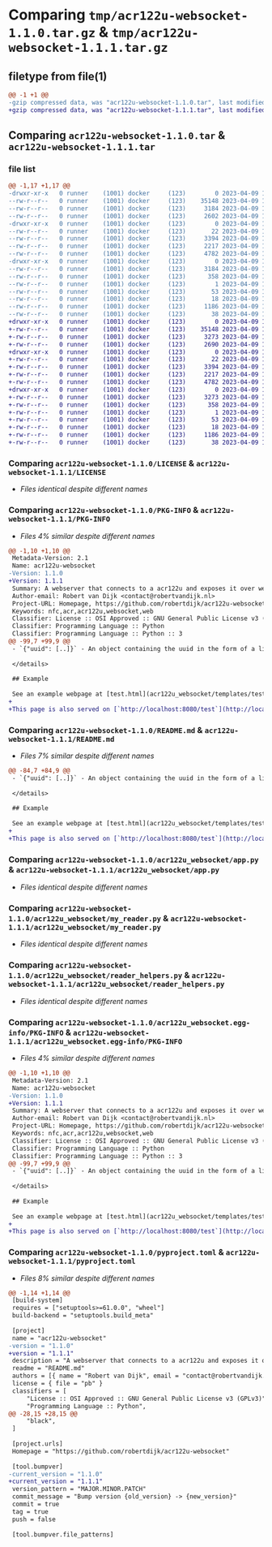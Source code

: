 # Comparing `tmp/acr122u-websocket-1.1.0.tar.gz` & `tmp/acr122u-websocket-1.1.1.tar.gz`

## filetype from file(1)

```diff
@@ -1 +1 @@
-gzip compressed data, was "acr122u-websocket-1.1.0.tar", last modified: Sun Apr  9 14:20:09 2023, max compression
+gzip compressed data, was "acr122u-websocket-1.1.1.tar", last modified: Sun Apr  9 14:32:22 2023, max compression
```

## Comparing `acr122u-websocket-1.1.0.tar` & `acr122u-websocket-1.1.1.tar`

### file list

```diff
@@ -1,17 +1,17 @@
-drwxr-xr-x   0 runner    (1001) docker     (123)        0 2023-04-09 14:20:09.231924 acr122u-websocket-1.1.0/
--rw-r--r--   0 runner    (1001) docker     (123)    35148 2023-04-09 14:19:56.000000 acr122u-websocket-1.1.0/LICENSE
--rw-r--r--   0 runner    (1001) docker     (123)     3184 2023-04-09 14:20:09.231924 acr122u-websocket-1.1.0/PKG-INFO
--rw-r--r--   0 runner    (1001) docker     (123)     2602 2023-04-09 14:19:56.000000 acr122u-websocket-1.1.0/README.md
-drwxr-xr-x   0 runner    (1001) docker     (123)        0 2023-04-09 14:20:09.227924 acr122u-websocket-1.1.0/acr122u_websocket/
--rw-r--r--   0 runner    (1001) docker     (123)       22 2023-04-09 14:19:56.000000 acr122u-websocket-1.1.0/acr122u_websocket/__init__.py
--rw-r--r--   0 runner    (1001) docker     (123)     3394 2023-04-09 14:19:56.000000 acr122u-websocket-1.1.0/acr122u_websocket/app.py
--rw-r--r--   0 runner    (1001) docker     (123)     2217 2023-04-09 14:19:56.000000 acr122u-websocket-1.1.0/acr122u_websocket/my_reader.py
--rw-r--r--   0 runner    (1001) docker     (123)     4782 2023-04-09 14:19:56.000000 acr122u-websocket-1.1.0/acr122u_websocket/reader_helpers.py
-drwxr-xr-x   0 runner    (1001) docker     (123)        0 2023-04-09 14:20:09.231924 acr122u-websocket-1.1.0/acr122u_websocket.egg-info/
--rw-r--r--   0 runner    (1001) docker     (123)     3184 2023-04-09 14:20:09.000000 acr122u-websocket-1.1.0/acr122u_websocket.egg-info/PKG-INFO
--rw-r--r--   0 runner    (1001) docker     (123)      358 2023-04-09 14:20:09.000000 acr122u-websocket-1.1.0/acr122u_websocket.egg-info/SOURCES.txt
--rw-r--r--   0 runner    (1001) docker     (123)        1 2023-04-09 14:20:09.000000 acr122u-websocket-1.1.0/acr122u_websocket.egg-info/dependency_links.txt
--rw-r--r--   0 runner    (1001) docker     (123)       53 2023-04-09 14:20:09.000000 acr122u-websocket-1.1.0/acr122u_websocket.egg-info/requires.txt
--rw-r--r--   0 runner    (1001) docker     (123)       18 2023-04-09 14:20:09.000000 acr122u-websocket-1.1.0/acr122u_websocket.egg-info/top_level.txt
--rw-r--r--   0 runner    (1001) docker     (123)     1186 2023-04-09 14:19:56.000000 acr122u-websocket-1.1.0/pyproject.toml
--rw-r--r--   0 runner    (1001) docker     (123)       38 2023-04-09 14:20:09.231924 acr122u-websocket-1.1.0/setup.cfg
+drwxr-xr-x   0 runner    (1001) docker     (123)        0 2023-04-09 14:32:22.047762 acr122u-websocket-1.1.1/
+-rw-r--r--   0 runner    (1001) docker     (123)    35148 2023-04-09 14:32:13.000000 acr122u-websocket-1.1.1/LICENSE
+-rw-r--r--   0 runner    (1001) docker     (123)     3273 2023-04-09 14:32:22.047762 acr122u-websocket-1.1.1/PKG-INFO
+-rw-r--r--   0 runner    (1001) docker     (123)     2690 2023-04-09 14:32:13.000000 acr122u-websocket-1.1.1/README.md
+drwxr-xr-x   0 runner    (1001) docker     (123)        0 2023-04-09 14:32:22.047762 acr122u-websocket-1.1.1/acr122u_websocket/
+-rw-r--r--   0 runner    (1001) docker     (123)       22 2023-04-09 14:32:13.000000 acr122u-websocket-1.1.1/acr122u_websocket/__init__.py
+-rw-r--r--   0 runner    (1001) docker     (123)     3394 2023-04-09 14:32:13.000000 acr122u-websocket-1.1.1/acr122u_websocket/app.py
+-rw-r--r--   0 runner    (1001) docker     (123)     2217 2023-04-09 14:32:13.000000 acr122u-websocket-1.1.1/acr122u_websocket/my_reader.py
+-rw-r--r--   0 runner    (1001) docker     (123)     4782 2023-04-09 14:32:13.000000 acr122u-websocket-1.1.1/acr122u_websocket/reader_helpers.py
+drwxr-xr-x   0 runner    (1001) docker     (123)        0 2023-04-09 14:32:22.047762 acr122u-websocket-1.1.1/acr122u_websocket.egg-info/
+-rw-r--r--   0 runner    (1001) docker     (123)     3273 2023-04-09 14:32:22.000000 acr122u-websocket-1.1.1/acr122u_websocket.egg-info/PKG-INFO
+-rw-r--r--   0 runner    (1001) docker     (123)      358 2023-04-09 14:32:22.000000 acr122u-websocket-1.1.1/acr122u_websocket.egg-info/SOURCES.txt
+-rw-r--r--   0 runner    (1001) docker     (123)        1 2023-04-09 14:32:22.000000 acr122u-websocket-1.1.1/acr122u_websocket.egg-info/dependency_links.txt
+-rw-r--r--   0 runner    (1001) docker     (123)       53 2023-04-09 14:32:22.000000 acr122u-websocket-1.1.1/acr122u_websocket.egg-info/requires.txt
+-rw-r--r--   0 runner    (1001) docker     (123)       18 2023-04-09 14:32:22.000000 acr122u-websocket-1.1.1/acr122u_websocket.egg-info/top_level.txt
+-rw-r--r--   0 runner    (1001) docker     (123)     1186 2023-04-09 14:32:13.000000 acr122u-websocket-1.1.1/pyproject.toml
+-rw-r--r--   0 runner    (1001) docker     (123)       38 2023-04-09 14:32:22.047762 acr122u-websocket-1.1.1/setup.cfg
```

### Comparing `acr122u-websocket-1.1.0/LICENSE` & `acr122u-websocket-1.1.1/LICENSE`

 * *Files identical despite different names*

### Comparing `acr122u-websocket-1.1.0/PKG-INFO` & `acr122u-websocket-1.1.1/PKG-INFO`

 * *Files 4% similar despite different names*

```diff
@@ -1,10 +1,10 @@
 Metadata-Version: 2.1
 Name: acr122u-websocket
-Version: 1.1.0
+Version: 1.1.1
 Summary: A webserver that connects to a acr122u and exposes it over websocket
 Author-email: Robert van Dijk <contact@robertvandijk.nl>
 Project-URL: Homepage, https://github.com/robertdijk/acr122u-websocket
 Keywords: nfc,acr,acr122u,websocket,web
 Classifier: License :: OSI Approved :: GNU General Public License v3 (GPLv3)
 Classifier: Programming Language :: Python
 Classifier: Programming Language :: Python :: 3
@@ -99,7 +99,9 @@
 - `{"uuid": [..]}` - An object containing the uuid in the form of a list of integers.
 
 </details>
 
 ## Example
 
 See an example webpage at [test.html](acr122u_websocket/templates/test.html).
+
+This page is also served on [`http://localhost:8080/test`](http://localhost:8080/test).
```

### Comparing `acr122u-websocket-1.1.0/README.md` & `acr122u-websocket-1.1.1/README.md`

 * *Files 7% similar despite different names*

```diff
@@ -84,7 +84,9 @@
 - `{"uuid": [..]}` - An object containing the uuid in the form of a list of integers.
 
 </details>
 
 ## Example
 
 See an example webpage at [test.html](acr122u_websocket/templates/test.html).
+
+This page is also served on [`http://localhost:8080/test`](http://localhost:8080/test).
```

### Comparing `acr122u-websocket-1.1.0/acr122u_websocket/app.py` & `acr122u-websocket-1.1.1/acr122u_websocket/app.py`

 * *Files identical despite different names*

### Comparing `acr122u-websocket-1.1.0/acr122u_websocket/my_reader.py` & `acr122u-websocket-1.1.1/acr122u_websocket/my_reader.py`

 * *Files identical despite different names*

### Comparing `acr122u-websocket-1.1.0/acr122u_websocket/reader_helpers.py` & `acr122u-websocket-1.1.1/acr122u_websocket/reader_helpers.py`

 * *Files identical despite different names*

### Comparing `acr122u-websocket-1.1.0/acr122u_websocket.egg-info/PKG-INFO` & `acr122u-websocket-1.1.1/acr122u_websocket.egg-info/PKG-INFO`

 * *Files 4% similar despite different names*

```diff
@@ -1,10 +1,10 @@
 Metadata-Version: 2.1
 Name: acr122u-websocket
-Version: 1.1.0
+Version: 1.1.1
 Summary: A webserver that connects to a acr122u and exposes it over websocket
 Author-email: Robert van Dijk <contact@robertvandijk.nl>
 Project-URL: Homepage, https://github.com/robertdijk/acr122u-websocket
 Keywords: nfc,acr,acr122u,websocket,web
 Classifier: License :: OSI Approved :: GNU General Public License v3 (GPLv3)
 Classifier: Programming Language :: Python
 Classifier: Programming Language :: Python :: 3
@@ -99,7 +99,9 @@
 - `{"uuid": [..]}` - An object containing the uuid in the form of a list of integers.
 
 </details>
 
 ## Example
 
 See an example webpage at [test.html](acr122u_websocket/templates/test.html).
+
+This page is also served on [`http://localhost:8080/test`](http://localhost:8080/test).
```

### Comparing `acr122u-websocket-1.1.0/pyproject.toml` & `acr122u-websocket-1.1.1/pyproject.toml`

 * *Files 8% similar despite different names*

```diff
@@ -1,14 +1,14 @@
 [build-system]
 requires = ["setuptools>=61.0.0", "wheel"]
 build-backend = "setuptools.build_meta"
 
 [project]
 name = "acr122u-websocket"
-version = "1.1.0"
+version = "1.1.1"
 description = "A webserver that connects to a acr122u and exposes it over websocket"
 readme = "README.md"
 authors = [{ name = "Robert van Dijk", email = "contact@robertvandijk.nl" }]
 license = { file = "pb" }
 classifiers = [
     "License :: OSI Approved :: GNU General Public License v3 (GPLv3)",
     "Programming Language :: Python",
@@ -28,15 +28,15 @@
     "black",
 ]
 
 [project.urls]
 Homepage = "https://github.com/robertdijk/acr122u-websocket"
 
 [tool.bumpver]
-current_version = "1.1.0"
+current_version = "1.1.1"
 version_pattern = "MAJOR.MINOR.PATCH"
 commit_message = "Bump version {old_version} -> {new_version}"
 commit = true
 tag = true
 push = false
 
 [tool.bumpver.file_patterns]
```

